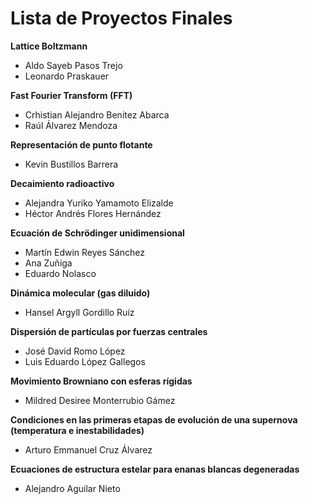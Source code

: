 # Lista de Proyectos Finales

**Lattice Boltzmann**
* Aldo Sayeb Pasos Trejo
* Leonardo Praskauer

**Fast Fourier Transform (FFT)**
* Crhistian Alejandro Benitez Abarca
* Raúl Álvarez Mendoza

**Representación de punto flotante**
* Kevin Bustillos Barrera

**Decaimiento radioactivo**
* Alejandra Yuriko Yamamoto Elizalde
* Héctor Andrés Flores Hernández

**Ecuación de Schrödinger unidimensional**
* Martín Edwin Reyes Sánchez
* Ana Zuñiga
* Eduardo Nolasco

**Dinámica molecular (gas diluido)**
* Hansel Argyll Gordillo Ruíz

**Dispersión de partículas por fuerzas centrales**
* José David Romo López
* Luis Eduardo López Gallegos

**Movimiento Browniano con esferas rígidas**
* Mildred Desiree Monterrubio Gámez

**Condiciones en las primeras etapas de evolución de una supernova (temperatura e inestabilidades)**
* Arturo Emmanuel Cruz Álvarez

**Ecuaciones de estructura estelar para enanas blancas degeneradas**
* Alejandro Aguilar Nieto
